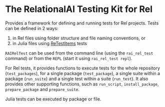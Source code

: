 # The RelationalAI Testing Kit for Rel

Provides a framework for defining and running tests for Rel projects. Tests can be defined
in 2 ways:

1. in Rel files using folder structure and file naming conventions, or
2. in Julia files using [ReTestItems](https://github.com/JuliaTesting/ReTestItems.jl) tests

`RAIRelTest` can be used from the command line (using the `rai_rel_test` command) or from
the `REPL` (start it using `rai_rel_test repl`).

For Rel tests, it provides functions to execute tests for the whole repository
(`test_packages`), for a single package (`test_package`), a single suite within a package
(`run_suite`) and a single test within a suite (`run_test`). It also provides other
supporting functions, such as `run_script`, `install_package`, `prepare_package` and
`prepare_suite`.

Julia tests can be executed by package or file.
